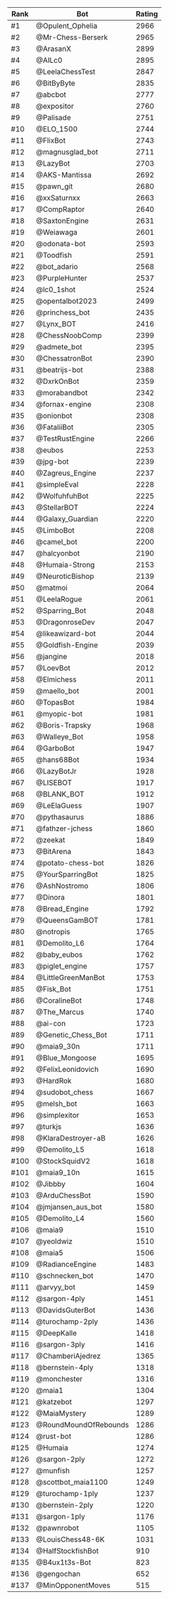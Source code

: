 Rank|Bot|Rating
---|---|---
#1|@Opulent_Ophelia|2966
#2|@Mr-Chess-Berserk|2965
#3|@ArasanX|2899
#4|@AILc0|2895
#5|@LeelaChessTest|2847
#6|@BitByByte|2835
#7|@abcbot|2777
#8|@expositor|2760
#9|@Palisade|2751
#10|@ELO_1500|2744
#11|@FlixBot|2743
#12|@magnusglad_bot|2711
#13|@LazyBot|2703
#14|@AKS-Mantissa|2692
#15|@pawn_git|2680
#16|@xxSaturnxx|2663
#17|@CompRaptor|2640
#18|@SaxtonEngine|2631
#19|@Weiawaga|2601
#20|@odonata-bot|2593
#21|@Toodfish|2591
#22|@bot_adario|2568
#23|@PurpleHunter|2537
#24|@lc0_1shot|2524
#25|@opentalbot2023|2499
#26|@princhess_bot|2435
#27|@Lynx_BOT|2416
#28|@ChessNoobComp|2399
#29|@admete_bot|2395
#30|@ChessatronBot|2390
#31|@beatrijs-bot|2388
#32|@DxrkOnBot|2359
#33|@morabandbot|2342
#34|@fornax-engine|2308
#35|@onionbot|2308
#36|@FataliiBot|2305
#37|@TestRustEngine|2266
#38|@eubos|2253
#39|@jpg-bot|2239
#40|@Zagreus_Engine|2237
#41|@simpleEval|2228
#42|@WolfuhfuhBot|2225
#43|@StellarBOT|2224
#44|@Galaxy_Guardian|2220
#45|@LimboBot|2208
#46|@camel_bot|2200
#47|@halcyonbot|2190
#48|@Humaia-Strong|2153
#49|@NeuroticBishop|2139
#50|@matmoi|2064
#51|@LeelaRogue|2061
#52|@Sparring_Bot|2048
#53|@DragonroseDev|2047
#54|@likeawizard-bot|2044
#55|@Goldfish-Engine|2039
#56|@jangine|2018
#57|@LoevBot|2012
#58|@Elmichess|2011
#59|@maello_bot|2001
#60|@TopasBot|1984
#61|@myopic-bot|1981
#62|@Boris-Trapsky|1968
#63|@Walleye_Bot|1958
#64|@GarboBot|1947
#65|@hans68Bot|1934
#66|@LazyBotJr|1928
#67|@LISEBOT|1917
#68|@BLANK_BOT|1912
#69|@LeElaGuess|1907
#70|@pythasaurus|1886
#71|@fathzer-jchess|1860
#72|@zeekat|1849
#73|@BitArena|1843
#74|@potato-chess-bot|1826
#75|@YourSparringBot|1825
#76|@AshNostromo|1806
#77|@Dinora|1801
#78|@Bread_Engine|1792
#79|@QueensGamBOT|1781
#80|@notropis|1765
#81|@Demolito_L6|1764
#82|@baby_eubos|1762
#83|@piglet_engine|1757
#84|@LittleGreenManBot|1753
#85|@Fisk_Bot|1751
#86|@CoralineBot|1748
#87|@The_Marcus|1740
#88|@ai-con|1723
#89|@Genetic_Chess_Bot|1711
#90|@maia9_30n|1711
#91|@Blue_Mongoose|1695
#92|@FelixLeonidovich|1690
#93|@HardRok|1680
#94|@sudobot_chess|1667
#95|@melsh_bot|1663
#96|@simplexitor|1653
#97|@turkjs|1636
#98|@KlaraDestroyer-aB|1626
#99|@Demolito_L5|1618
#100|@StockSquidV2|1618
#101|@maia9_10n|1615
#102|@Jibbby|1604
#103|@ArduChessBot|1590
#104|@jmjansen_aus_bot|1580
#105|@Demolito_L4|1560
#106|@maia9|1510
#107|@yeoldwiz|1510
#108|@maia5|1506
#109|@RadianceEngine|1483
#110|@schnecken_bot|1470
#111|@arvyy_bot|1459
#112|@sargon-4ply|1451
#113|@DavidsGuterBot|1436
#114|@turochamp-2ply|1436
#115|@DeepKalle|1418
#116|@sargon-3ply|1416
#117|@ChamberiAjedrez|1365
#118|@bernstein-4ply|1318
#119|@monchester|1316
#120|@maia1|1304
#121|@katzebot|1297
#122|@MaiaMystery|1289
#123|@RoundMoundOfRebounds|1286
#124|@rust-bot|1286
#125|@Humaia|1274
#126|@sargon-2ply|1272
#127|@munfish|1257
#128|@scottbot_maia1100|1249
#129|@turochamp-1ply|1237
#130|@bernstein-2ply|1220
#131|@sargon-1ply|1176
#132|@pawnrobot|1105
#133|@LouisChess48-6K|1031
#134|@HalfStockfishBot|910
#135|@B4ux1t3s-Bot|823
#136|@gengochan|652
#137|@MinOpponentMoves|515

